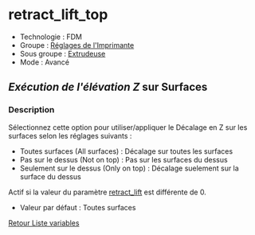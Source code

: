 # retract_lift_top

* Technologie : FDM
* Groupe : [Réglages de l'Imprimante](../printer_settings/printer_settings.md)
* Sous groupe : [Extrudeuse](../printer_settings/printer_settings.md#extrudeuse)
* Mode :  Avancé

## *Exécution de l'élévation Z* sur Surfaces

### Description

Sélectionnez cette option pour  utiliser/appliquer le Décalage en Z sur les surfaces selon les réglages suivants :
- Toutes surfaces (All surfaces) : Décalage sur toutes les surfaces
- Pas sur le dessus (Not on top) : Pas sur les surfaces du dessus
- Seulement sur le dessus (Only on top) : Décalage suelement sur la surface du dessus


Actif si la valeur du paramètre [retract_lift](retract_lift.md) est différente de 0.

* Valeur par défaut : Toutes surfaces

[Retour Liste variables](variable_list.md)
